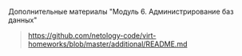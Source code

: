 Дополнительные материалы "Модуль 6. Администрирование баз данных"
> https://github.com/netology-code/virt-homeworks/blob/master/additional/README.md